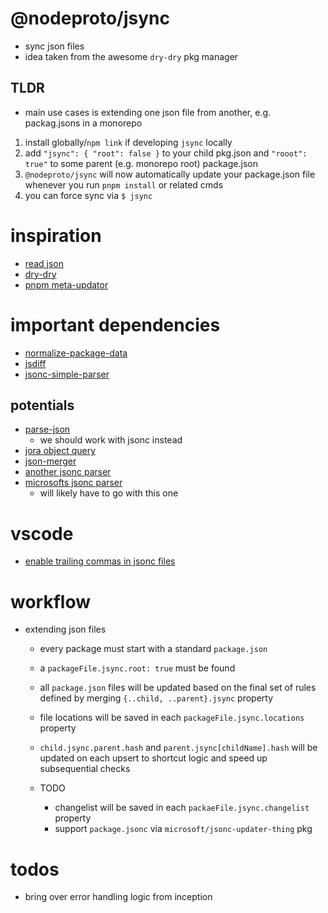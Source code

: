 # @nodeproto/jsync
  - sync json files
  - idea taken from the awesome `dry-dry` pkg manager


## TLDR
  - main use cases is extending one json file from another, e.g. packag.jsons in a monorepo
  1. install globally/`npm link` if developing `jsync` locally
  2. add `"jsync": { "root": false }` to your child pkg.json and `"rooot": true"` to some parent (e.g. monorepo root) package.json
  3. `@nodeproto/jsync` will now automatically update your package.json file whenever you run `pnpm install` or related cmds
  4. you can force sync via `$ jsync`

# inspiration
  - [read json](https://github.com/sindresorhus/read-pkg/blob/main/index.js)
  - [dry-dry](https://github.com/Cosium/dry-dry)
  - [pnpm meta-updator](https://github.com/pnpm/meta-updater)

# important dependencies
  - [normalize-package-data](https://github.com/npm/normalize-package-data)
  - [jsdiff](https://github.com/kpdecker/jsdiff#readme)
  - [jsonc-simple-parser](https://github.com/fabiospampinato/jsonc-simple-parser)


## potentials
  - [parse-json](https://www.npmjs.com/package/parse-json)
    - we should work with jsonc instead
  - [jora object query](https://github.com/discoveryjs/jora#readme)
  - [json-merger](https://github.com/boschni/json-merger)
  - [another jsonc parser](https://www.npmjs.com/package/jsonc)
  - [microsofts jsonc parser](https://github.com/microsoft/node-jsonc-parser)
    - will likely have to go with this one


# vscode
  - [enable trailing commas in jsonc files](https://github.com/microsoft/vscode/issues/102061)


# workflow
  - extending json files
    - every package must start with a standard `package.json`
    - a `packageFile.jsync.root: true` must be found

    - all `package.json` files will be updated based on the final set of rules defined by merging `{..child, ..parent}.jsync` property
    - file locations will be saved in each `packageFile.jsync.locations` property
    - `child.jsync.parent.hash` and `parent.jsync[childName].hash` will be updated on each upsert to shortcut logic and speed up subsequential checks

    - TODO
      - changelist will be saved in each `packaeFile.jsync.changelist` property
      - support `package.jsonc` via `microsoft/jsonc-updater-thing` pkg

# todos
  - bring over error handling logic from inception

